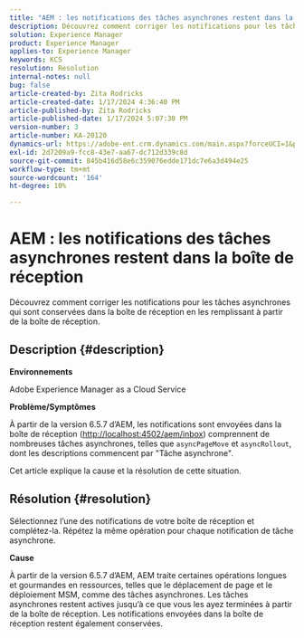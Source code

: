 ```yaml
---
title: "AEM : les notifications des tâches asynchrones restent dans la boîte de réception"
description: Découvrez comment corriger les notifications pour les tâches asynchrones qui sont conservées dans la boîte de réception.
solution: Experience Manager
product: Experience Manager
applies-to: Experience Manager
keywords: KCS
resolution: Resolution
internal-notes: null
bug: false
article-created-by: Zita Rodricks
article-created-date: 1/17/2024 4:36:40 PM
article-published-by: Zita Rodricks
article-published-date: 1/17/2024 5:07:30 PM
version-number: 3
article-number: KA-20120
dynamics-url: https://adobe-ent.crm.dynamics.com/main.aspx?forceUCI=1&pagetype=entityrecord&etn=knowledgearticle&id=094bc993-56b5-ee11-a569-6045bd006239
exl-id: 2d7209a9-fcc8-43e7-aa67-dc712d339c8d
source-git-commit: 845b416d58e6c359076edde171dc7e6a3d494e25
workflow-type: tm+mt
source-wordcount: '164'
ht-degree: 10%

---
```


# AEM : les notifications des tâches asynchrones restent dans la boîte de réception


Découvrez comment corriger les notifications pour les tâches asynchrones qui sont conservées dans la boîte de réception en les remplissant à partir de la boîte de réception.

## Description {#description}


<b>Environnements</b>

Adobe Experience Manager as a Cloud Service

<b>Problème/Symptômes</b>

À partir de la version 6.5.7 d’AEM, les notifications sont envoyées dans la boîte de réception ([http://localhost:4502/aem/inbox](http://localhost:4502/aem/inbox)) comprennent de nombreuses tâches asynchrones, telles que `asyncPageMove` et `asyncRollout`, dont les descriptions commencent par &quot;Tâche asynchrone&quot;.

Cet article explique la cause et la résolution de cette situation.




## Résolution {#resolution}


Sélectionnez l’une des notifications de votre boîte de réception et complétez-la. Répétez la même opération pour chaque notification de tâche asynchrone.

<b>Cause</b>

À partir de la version 6.5.7 d’AEM, AEM traite certaines opérations longues et gourmandes en ressources, telles que le déplacement de page et le déploiement MSM, comme des tâches asynchrones. Les tâches asynchrones restent actives jusqu’à ce que vous les ayez terminées à partir de la boîte de réception. Les notifications envoyées dans la boîte de réception restent également conservées.
